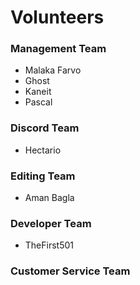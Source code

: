 # Volunteers

### Management Team

* Malaka Farvo
* Ghost
* Kaneit
* Pascal

### Discord Team

* Hectario

### Editing Team

* Aman Bagla

### Developer Team

* TheFirst501

### Customer Service Team
